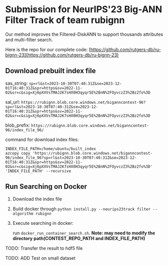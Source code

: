 # Submission for NeurIPS'23 Big-ANN Filter Track of team rubignn

Our method improves the Filtered-DiskANN to support thousands attributes and multi-filter search.

Here is the repo for our complete code: [https://github.com/rutgers-db/ru-bignn-23](https://github.com/rutgers-db/ru-bignn-23)


## Download prebuilt index file

sas_string: `sp=rl&st=2023-10-30T07:40:31Z&se=2023-12-01T16:40:31Z&spr=https&sv=2022-11-02&sr=c&sig=Xj6pXXVsTMAJ2K7sHX0H3qyqr5E%2BnN%2FOyvczZ3%2Bz2fo%3D`

sal_url: `https://rubignn.blob.core.windows.net/biganncontest-96?sp=rl&st=2023-10-30T07:40:31Z&se=2023-12-01T16:40:31Z&spr=https&sv=2022-11-02&sr=c&sig=Xj6pXXVsTMAJ2K7sHX0H3qyqr5E%2BnN%2FOyvczZ3%2Bz2fo%3D`

blob_prefix: `https://rubignn.blob.core.windows.net/biganncontest-96/index_file_96/`

command for download index files: 

```
INDEX_FILE_PATH=/home/ubuntu/built_index
azcopy copy 'https://rubignn.blob.core.windows.net/biganncontest-96/index_file_96?sp=rl&st=2023-10-30T07:40:31Z&se=2023-12-01T16:40:31Z&spr=https&sv=2022-11-02&sr=c&sig=Xj6pXXVsTMAJ2K7sHX0H3qyqr5E%2BnN%2FOyvczZ3%2Bz2fo%3D' 'INDEX_FILE_PATH' --recursive
```

## Run Searching on Docker

1. Download the index file

2. Build docker through `python install.py --neurips23track filter --algorithm rubignn`

3. Execute searching in docker:

      run `docker_run_container_search.sh`. **Note: may need to modify the directory path(CONTEST_REPO_PATH and INDEX_FILE_PATH)**

TODO: Transfer the result to hdf5 file

TODO: ADD Test on small dataset
